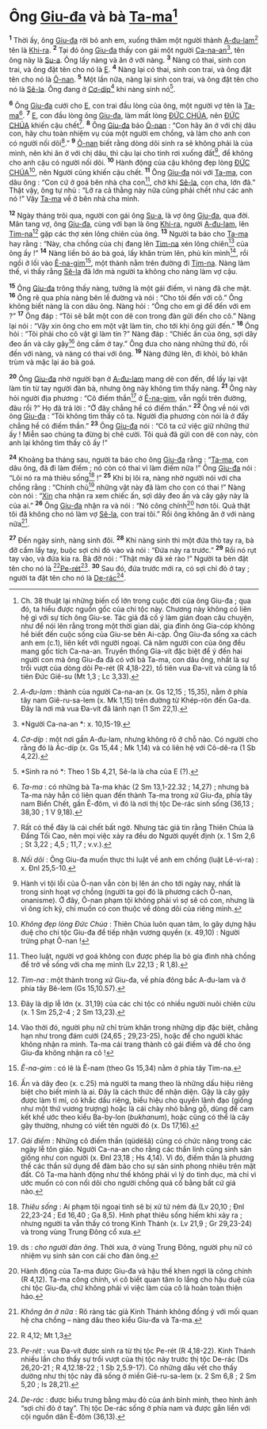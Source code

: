 # Ông [Giu-đa]() và bà [Ta-ma]()[^1]
<sup><b>1</b></sup> Thời ấy, ông [Giu-đa]() rời bỏ anh em, xuống thăm một người thành [A-đu-lam]()[^2] tên là [Khi-ra](). <sup><b>2</b></sup> Tại đó ông [Giu-đa]() thấy con gái một người [Ca-na-an]()[^3], tên ông này là [Su-a](). Ông lấy nàng và ăn ở với nàng. <sup><b>3</b></sup> Nàng có thai, sinh con trai, và ông đặt tên cho nó là [E](). <sup><b>4</b></sup> Nàng lại có thai, sinh con trai, và ông đặt tên cho nó là [Ô-nan](). <sup><b>5</b></sup> Một lần nữa, nàng lại sinh con trai, và ông đặt tên cho nó là [Sê-la](). Ông đang ở [Cơ-díp]()[^4] khi nàng sinh nó[^5].

<sup><b>6</b></sup> Ông [Giu-đa]() cưới cho [E](), con trai đầu lòng của ông, một người vợ tên là [Ta-ma]()[^6]. <sup><b>7</b></sup> [E](), con đầu lòng ông [Giu-đa](), làm mất lòng [ĐỨC CHÚA](), nên [ĐỨC CHÚA]() khiến cậu chết[^7]. <sup><b>8</b></sup> Ông [Giu-đa]() bảo [Ô-nan]() : “Con hãy ăn ở với chị dâu con, hãy chu toàn nhiệm vụ của một người em chồng, và làm cho anh con có người nối dõi[^8].” <sup><b>9</b></sup> [Ô-nan]() biết rằng dòng dõi sinh ra sẽ không phải là của mình, nên khi ăn ở với chị dâu, thì cậu lại cho tinh rơi xuống đất[^9], để không cho anh cậu có người nối dõi. <sup><b>10</b></sup> Hành động của cậu không đẹp lòng [ĐỨC CHÚA]()[^10], nên Người cũng khiến cậu chết. <sup><b>11</b></sup> Ông [Giu-đa]() nói với [Ta-ma](), con dâu ông : “Con cứ ở goá bên nhà cha con[^11], chờ khi [Sê-la](), con cha, lớn đã.” Thật vậy, ông tự nhủ : “Lỡ ra cả thằng này nữa cũng phải chết như các anh nó !” Vậy [Ta-ma]() về ở bên nhà cha mình.

<sup><b>12</b></sup> Ngày tháng trôi qua, người con gái ông [Su-a](), là vợ ông [Giu-đa](), qua đời. Mãn tang vợ, ông [Giu-đa](), cùng với bạn là ông [Khi-ra](), người [A-đu-lam](), lên [Tim-na]()[^12] gặp các thợ xén lông chiên của ông. <sup><b>13</b></sup> Người ta báo cho [Ta-ma]() hay rằng : “Này, cha chồng của chị đang lên [Tim-na]() xén lông chiên[^13] của ông ấy !” <sup><b>14</b></sup> Nàng liền bỏ áo bà goá, lấy khăn trùm lên, phủ kín mình[^14], rồi ngồi ở lối vào [Ê-na-gim]()[^15], một thành nằm trên đường đi [Tim-na](). Nàng làm thế, vì thấy rằng [Sê-la]() đã lớn mà người ta không cho nàng làm vợ cậu.

<sup><b>15</b></sup> Ông [Giu-đa]() trông thấy nàng, tưởng là một gái điếm, vì nàng đã che mặt. <sup><b>16</b></sup> Ông rẽ qua phía nàng bên lề đường và nói : “Cho tôi đến với cô.” Ông không biết nàng là con dâu ông. Nàng hỏi : “Ông cho em gì để đến với em ?” <sup><b>17</b></sup> Ông đáp : “Tôi sẽ bắt một con dê con trong đàn gửi đến cho cô.” Nàng lại nói : “Vậy xin ông cho em một vật làm tin, cho tới khi ông gửi đến.” <sup><b>18</b></sup> Ông hỏi : “Tôi phải cho cô vật gì làm tin ?” Nàng đáp : “Chiếc ấn của ông, sợi dây đeo ấn và cây gậy[^16] ông cầm ở tay.” Ông đưa cho nàng những thứ đó, rồi đến với nàng, và nàng có thai với ông. <sup><b>19</b></sup> Nàng đứng lên, đi khỏi, bỏ khăn trùm và mặc lại áo bà goá.

<sup><b>20</b></sup> Ông [Giu-đa]() nhờ người bạn ở [A-đu-lam]() mang dê con đến, để lấy lại vật làm tin từ tay người đàn bà, nhưng ông này không tìm thấy nàng. <sup><b>21</b></sup> Ông này hỏi người địa phương : “Cô điếm thần[^17] ở [Ê-na-gim](), vẫn ngồi trên đường, đâu rồi ?” Họ đã trả lời : “Ở đây chẳng hề có điếm thần.” <sup><b>22</b></sup> Ông về nói với ông [Giu-đa]() : “Tôi không tìm thấy cô ta. Người địa phương còn nói là ở đấy chẳng hề có điếm thần.” <sup><b>23</b></sup> Ông [Giu-đa]() nói : “Cô ta cứ việc giữ những thứ ấy ! Miễn sao chúng ta đừng bị chê cười. Tôi quả đã gửi con dê con này, còn anh lại không tìm thấy cô ấy !”

<sup><b>24</b></sup> Khoảng ba tháng sau, người ta báo cho ông [Giu-đa]() rằng : “[Ta-ma](), con dâu ông, đã đi làm điếm ; nó còn có thai vì làm điếm nữa !” Ông [Giu-đa]() nói : “Lôi nó ra mà thiêu sống[^18] !” <sup><b>25</b></sup> Khi bị lôi ra, nàng nhờ người nói với cha chồng rằng : “Chính chủ[^19] những vật này đã làm cho con có thai !” Nàng còn nói : “[Xin]() cha nhận ra xem chiếc ấn, sợi dây đeo ấn và cây gậy này là của ai.” <sup><b>26</b></sup> Ông [Giu-đa]() nhận ra và nói : “Nó công chính[^20] hơn tôi. Quả thật tôi đã không cho nó làm vợ [Sê-la](), con trai tôi.” Rồi ông không ăn ở với nàng nữa[^21].

<sup><b>27</b></sup> Đến ngày sinh, nàng sinh đôi. <sup><b>28</b></sup> Khi nàng sinh thì một đứa thò tay ra, bà đỡ cầm lấy tay, buộc sợi chỉ đỏ vào và nói : “Đứa này ra trước.” <sup><b>29</b></sup> Rồi nó rụt tay vào, và đứa kia ra. Bà đỡ nói : “Thật mày đã xé rào !” Người ta bèn đặt tên cho nó là [^1*][Pe-rét]()[^22]. <sup><b>30</b></sup> Sau đó, đứa trước mới ra, có sợi chỉ đỏ ở tay ; người ta đặt tên cho nó là [De-rác]()[^23].

[^1]: Ch. 38 thuật lại những biến cố lớn trong cuộc đời của ông Giu-đa ; qua đó, ta hiểu được nguồn gốc của chi tộc này. Chương này không có liên hệ gì với sự tích ông Giu-se. Tác giả đã cố ý làm gián đoạn câu chuyện, như để nói lên rằng trong một thời gian dài, gia đình ông Gia-cóp không hề biết đến cuộc sống của Giu-se bên Ai-cập. Ông Giu-đa sống xa cách anh em (c.1), liên kết với người ngoại. Cả năm người con của ông đều mang gốc tích Ca-na-an. Truyền thống Gia-vít đặc biệt để ý đến hai người con mà ông Giu-đa đã có với bà Ta-ma, con dâu ông, nhất là sự trổi vượt của dòng dõi Pe-rét (R 4,18-22), tổ tiên vua Đa-vít và cũng là tổ tiên Đức Giê-su (Mt 1,3 ; Lc 3,33).
[^2]: *A-đu-lam* : thành của người Ca-na-an (x. Gs 12,15 ; 15,35), nằm ở phía tây nam Giê-ru-sa-lem (x. Mk 1,15) trên đường từ Khép-rôn đến Ga-da. Đây là nơi mà vua Đa-vít đã lánh nạn (1 Sm 22,1).
[^3]: *Người Ca-na-an *: x. 10,15-19.
[^4]: *Cơ-díp* : một nơi gần A-đu-lam, nhưng không rõ ở chỗ nào. Có người cho rằng đó là Ác-díp (x. Gs 15,44 ; Mk 1,14) và có liên hệ với Cô-dê-ra (1 Sb 4,22).
[^5]: *Sinh ra nó *: Theo 1 Sb 4,21, Sê-la là cha của E (?).
[^6]: *Ta-ma* : có những bà Ta-ma khác (2 Sm 13,1-22.32 ; 14,27) ; nhưng bà Ta-ma này hẳn có liên quan đến thành Ta-ma trong xứ Giu-đa, phía tây nam Biển Chết, gần Ê-đôm, vì đó là nơi thị tộc De-rác sinh sống (36,13 ; 38,30 ; 1 V 9,18).
[^7]: Rất có thể đây là cái chết bất ngờ. Nhưng tác giả tin rằng Thiên Chúa là Đấng Tối Cao, nên mọi việc xảy ra đều do Người quyết định (x. 1 Sm 2,6 ; St 3,22 ; 4,5 ; 11,7 ; v.v.).
[^8]: *Nối dõi* : Ông Giu-đa muốn thực thi luật về anh em chồng (luật Lê-vi-ra) : x. Đnl 25,5-10.
[^9]: Hành vi tội lỗi của Ô-nan vẫn còn bị lên án cho tới ngày nay, nhất là trong sinh hoạt vợ chồng (người ta gọi đó là phương cách Ô-nan, onanisme). Ở đây, Ô-nan phạm tội không phải vì sợ sẽ có con, nhưng là vì ông ích kỷ, chỉ muốn có con thuộc về dòng dõi của riêng mình.
[^10]: *Không đẹp lòng Đức Chúa* : Thiên Chúa luôn quan tâm, lo gây dựng hậu duệ cho chi tộc Giu-đa để tiếp nhận vương quyền (x. 49,10) : Người trừng phạt Ô-nan !
[^11]: Theo luật, người vợ goá không con được phép lìa bỏ gia đình nhà chồng để trở về sống với cha mẹ mình (Lv 22,13 ; R 1,8).
[^12]: *Tim-na* : một thành trong xứ Giu-đa, về phía đông bắc A-đu-lam và ở phía tây Bê-lem (Gs 15,10.57).
[^13]: Đây là dịp lễ lớn (x. 31,19) của các chi tộc có nhiều người nuôi chiên cừu (x. 1 Sm 25,2-4 ; 2 Sm 13,23).
[^14]: Vào thời đó, người phụ nữ chỉ trùm khăn trong những dịp đặc biệt, chẳng hạn như trong đám cưới (24,65 ; 29,23-25), hoặc để cho người khác không nhận ra mình. Ta-ma cải trang thành cô gái điếm và để cho ông Giu-đa không nhận ra cô !
[^15]: *Ê-na-gim* : có lẽ là Ê-nam (theo Gs 15,34) nằm ở phía tây Tim-na.
[^16]: Ấn và dây đeo (x. c.25) mà người ta mang theo là những dấu hiệu riêng biệt cho biết mình là ai. Đây là cách thức để nhận diện. Gậy là cây gậy được làm tỉ mỉ, có khắc dấu riêng, biểu hiệu cho quyền lãnh đạo (giống như một thứ vương trượng) hoặc là cái chày nhỏ bằng gỗ, dùng để cam kết khế ước theo kiểu Ba-by-lon (*bukhanum*), hoặc cũng có thể là cây gậy thường, nhưng có viết tên người đó (x. Ds 17,16).
[^17]: *Gái điếm* : Những cô điếm thần (qüdëšâ) cũng có chức năng trong các ngày lễ tôn giáo. Người Ca-na-an cho rằng các thần linh cũng sinh sản giống như con người (x. Đnl 23,18 ; Hs 4,14). Vì đó, điếm thần là phương thế các thần sử dụng để đảm bảo cho sự sản sinh phong nhiêu trên mặt đất. Cô Ta-ma hành động như thế không phải vì lý do tình dục, mà chỉ vì ước muốn có con nối dõi cho người chồng quá cố bằng bất cứ giá nào.
[^18]: *Thiêu sống* : Ai phạm tội ngoại tình sẽ bị xử tử ném đá (Lv 20,10 ; Đnl 22,23-24 ; Ed 16,40 ; Ga 8,5). Hình phạt thiêu sống hiếm khi xảy ra ; nhưng người ta vẫn thấy có trong Kinh Thánh (x. Lv 21,9 ; Gr 29,23-24) và trong vùng Trung Đông cổ xưa.
[^19]: ds : *cho người đàn ông*. Thời xưa, ở vùng Trung Đông, người phụ nữ có nhiệm vụ sinh sản con cái cho đàn ông.
[^20]: Hành động của Ta-ma được Giu-đa và hậu thế khen ngợi là công chính (R 4,12). Ta-ma công chính, vì cô biết quan tâm lo lắng cho hậu duệ của chi tộc Giu-đa, chứ không phải vì việc làm của cô là hoàn toàn thiện hảo.
[^21]: *Không ăn ở nữa* : Rõ ràng tác giả Kinh Thánh không đồng ý với mối quan hệ cha chồng – nàng dâu theo kiểu Giu-đa và Ta-ma.
[^22]: *Pe-rét* : vua Đa-vít được sinh ra từ thị tộc Pe-rét (R 4,18-22). Kinh Thánh nhiều lần cho thấy sự trổi vượt của thị tộc này trước thị tộc De-rác (Ds 26,20-21 ; R 4,12.18-22 ; 1 Sb 2,5.9-17). Có những dấu vết cho thấy dường như thị tộc này đã sống ở miền Giê-ru-sa-lem (x. 2 Sm 6,8 ; 2 Sm 5,20 ; Is 28,21).
[^23]: *De-rác* : được biểu trưng bằng màu đỏ của ánh bình minh, theo hình ảnh “sợi chỉ đỏ ở tay”. Thị tộc De-rác sống ở phía nam và được gắn liền với cội nguồn dân Ê-đôm (36,13).
[^1*]: R 4,12; Mt 1,3